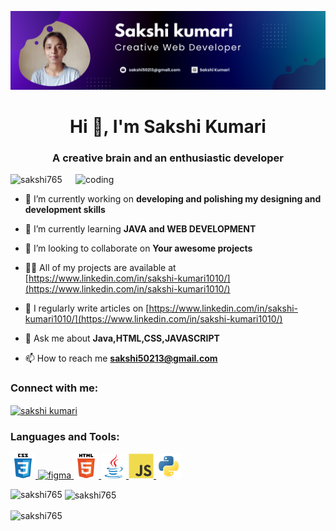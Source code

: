  ![logo](https://github.com/Sakshi765/Sakshi765/blob/main/GitHub%20Banner.png)
<h1 align="center">Hi 👋, I'm Sakshi Kumari</h1>
<h3 align="center">A creative brain and an enthusiastic developer</h3>
<img align="right" alt="coding" width="400" src="https://camo.githubusercontent.com/5a249fff657eb22fb372ea50a8553b59551fd78ea5df602fc08e3ec1e8e95bb2/68747470733a2f2f63646e2e6472696262626c652e636f6d2f75736572732f313935313138322f73637265656e73686f74732f343536303832332f383030783630302e676966">

<p align="left"> <img src="https://komarev.com/ghpvc/?username=sakshi765&label=Profile%20views&color=0e75b6&style=flat" alt="sakshi765" /> </p>

- 🔭 I’m currently working on **developing and polishing my designing and development skills**

- 🌱 I’m currently learning **JAVA and WEB DEVELOPMENT**

- 👯 I’m looking to collaborate on **Your awesome projects**

- 👨‍💻 All of my projects are available at [https://www.linkedin.com/in/sakshi-kumari1010/](https://www.linkedin.com/in/sakshi-kumari1010/)

- 📝 I regularly write articles on [https://www.linkedin.com/in/sakshi-kumari1010/](https://www.linkedin.com/in/sakshi-kumari1010/)

- 💬 Ask me about **Java,HTML,CSS,JAVASCRIPT**

- 📫 How to reach me **sakshi50213@gmail.com**

<h3 align="left">Connect with me:</h3>
<p align="left">
<a href="https://linkedin.com/in/sakshi kumari" target="blank"><img align="center" src="https://raw.githubusercontent.com/rahuldkjain/github-profile-readme-generator/master/src/images/icons/Social/linked-in-alt.svg" alt="sakshi kumari" height="30" width="40" /></a>
</p>

<h3 align="left">Languages and Tools:</h3>
<p align="left"> <a href="https://www.w3schools.com/css/" target="_blank" rel="noreferrer"> <img src="https://raw.githubusercontent.com/devicons/devicon/master/icons/css3/css3-original-wordmark.svg" alt="css3" width="40" height="40"/> </a> <a href="https://www.figma.com/" target="_blank" rel="noreferrer"> <img src="https://www.vectorlogo.zone/logos/figma/figma-icon.svg" alt="figma" width="40" height="40"/> </a> <a href="https://www.w3.org/html/" target="_blank" rel="noreferrer"> <img src="https://raw.githubusercontent.com/devicons/devicon/master/icons/html5/html5-original-wordmark.svg" alt="html5" width="40" height="40"/> </a> <a href="https://www.java.com" target="_blank" rel="noreferrer"> <img src="https://raw.githubusercontent.com/devicons/devicon/master/icons/java/java-original.svg" alt="java" width="40" height="40"/> </a> <a href="https://developer.mozilla.org/en-US/docs/Web/JavaScript" target="_blank" rel="noreferrer"> <img src="https://raw.githubusercontent.com/devicons/devicon/master/icons/javascript/javascript-original.svg" alt="javascript" width="40" height="40"/> </a> <a href="https://www.python.org" target="_blank" rel="noreferrer"> <img src="https://raw.githubusercontent.com/devicons/devicon/master/icons/python/python-original.svg" alt="python" width="40" height="40"/> </a> </p>

<p><img align="left" src="https://github-readme-stats.vercel.app/api/top-langs?username=sakshi765&show_icons=true&locale=en&layout=compact" alt="sakshi765" /></p>

<p>&nbsp;<img align="center" src="https://github-readme-stats.vercel.app/api?username=sakshi765&show_icons=true&locale=en" alt="sakshi765" /></p>

<p><img align="center" src="https://github-readme-streak-stats.herokuapp.com/?user=sakshi765&" alt="sakshi765" /></p>
<!---
Sakshi765/Sakshi765 is a ✨ special ✨ repository because its `README.md` (this file) appears on your GitHub profile.
You can click the Preview link to take a look at your changes.
--->
